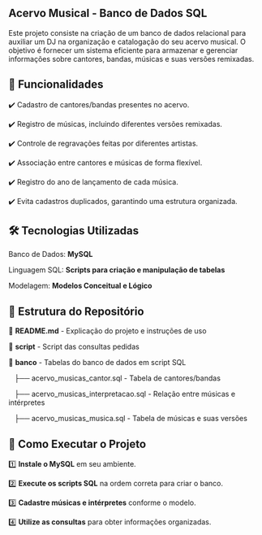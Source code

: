 ## Acervo Musical - Banco de Dados SQL ## 

Este projeto consiste na criação de um banco de dados relacional para auxiliar um DJ na organização e catalogação do seu acervo musical. O objetivo é fornecer um sistema eficiente para armazenar e gerenciar informações sobre cantores, bandas, músicas e suas versões remixadas. 

## 🚀 Funcionalidades ##

✔️ Cadastro de cantores/bandas presentes no acervo.   

✔️ Registro de músicas, incluindo diferentes versões remixadas.   

✔️ Controle de regravações feitas por diferentes artistas.   

✔️ Associação entre cantores e músicas de forma flexível.   

✔️ Registro do ano de lançamento de cada música.   

✔️ Evita cadastros duplicados, garantindo uma estrutura organizada.   


## 🛠 Tecnologias Utilizadas ##

Banco de Dados: **MySQL**  

Linguagem SQL: **Scripts para criação e manipulação de tabelas**  

Modelagem: **Modelos Conceitual e Lógico**  

## 📂 Estrutura do Repositório ##

📄 **README.md** - Explicação do projeto e instruções de uso  

📄 **script** - Script das consultas pedidas

📂 **banco** - Tabelas do banco de dados em script SQL  

&nbsp;&nbsp;&nbsp;├── acervo_musicas_cantor.sql - Tabela de cantores/bandas

&nbsp;&nbsp;&nbsp;├── acervo_musicas_interpretacao.sql - Relação entre músicas e intérpretes

&nbsp;&nbsp;&nbsp;├── acervo_musicas_musica.sql - Tabela de músicas e suas versões

## 📌 Como Executar o Projeto ##

1️⃣ **Instale o MySQL** em seu ambiente.  

2️⃣ **Execute os scripts SQL** na ordem correta para criar o banco.  

3️⃣ **Cadastre músicas e intérpretes** conforme o modelo.  

4️⃣ **Utilize as consultas** para obter informações organizadas.  
